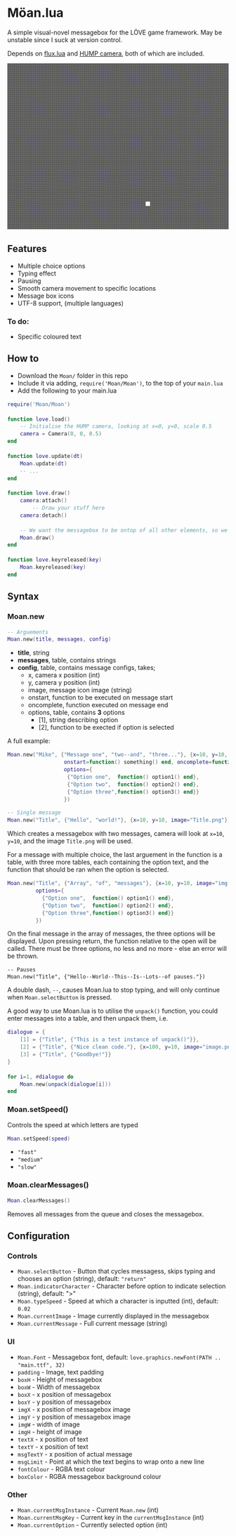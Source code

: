# Möan.lua

A simple visual-novel messagebox for the LÖVE game framework.
May be unstable since I suck at version control.

Depends on [flux.lua](https://github.com/rxi/flux) and [HUMP camera](https://github.com/vrld/hump), both of which are included.

![Preview of Moan.lua](preview.gif)

## Features

- Multiple choice options
- Typing effect
- Pausing
- Smooth camera movement to specific locations
- Message box icons
- UTF-8 support, (multiple languages)

### To do:

- Specific coloured text

## How to

* Download the `Moan/` folder in this repo
* Include it via adding, `require('Moan/Moan')`, to the top of your `main.lua`
* Add the following to your main.lua

```lua
require('Moan/Moan')

function love.load()
    -- Initialise the HUMP camera, looking at x=0, y=0, scale 0.5
    camera = Camera(0, 0, 0.5)
end

function love.update(dt)
    Moan.update(dt)
    -- ...
end

function love.draw()
    camera:attach()
        -- Draw your stuff here
    camera:detach()

    -- We want the messagebox to be ontop of all other elements, so we draw it last
    Moan.draw()
end

function love.keyreleased(key)
    Moan.keyreleased(key)
end
```

## Syntax

### Moan.new

```lua
-- Arguements
Moan.new(title, messages, config)
```
- **title**, string
- **messages**, table, contains strings
- **config**, table, contains message configs, takes;
  * x, camera x position (int)
  * y, camera y position (int)
  * image, message icon image (string)
  * onstart, function to be executed on message start
  * oncomplete, function executed on message end
  * options, table, contains **3** options
    - [1], string describing option
    - [2], function to be exected if option is selected

A full example:
```lua
Moan.new("Mike", {"Message one", "two--and", "three..."}, {x=10, y=10, image="Image.png",
                  onstart=function() something() end, oncomplete=function() something() end,
                  options={
                   {"Option one",  function() option1() end},
                   {"Option two",  function() option2() end},
                   {"Option three",function() option3() end}}
                  })
```

```lua
-- Single message
Moan.new("Title", {"Hello", "world!"}, {x=10, y=10, image="Title.png"})
```
Which creates a messagebox with two messages, camera will look at `x=10`, `y=10`, and the image `Title.png` will be used.

For a message with multiple choice, the last arguement in the function is a table, with three more tables, each containing the option text, and the function that should be ran when the option is selected.
```lua
Moan.new("Title", {"Array", "of", "messages"}, {x=10, y=10, image="img.png",
         options={
           {"Option one",  function() option1() end},
           {"Option two",  function() option2() end},
           {"Option three",function() option3() end}}
         })
```

On the final message in the array of messages, the three options will be displayed. Upon pressing return, the function relative to the open will be called.
There must be three options, no less and no more - else an error will be thrown.

```
-- Pauses
Moan.new("Title", {"Hello--World--This--Is--Lots--of pauses."})
```

A double dash, `--`, causes Moan.lua to stop typing, and will only continue when `Moan.selectButton` is pressed.

A good way to use Moan.lua is to utilise the `unpack()` function, you could enter messages into a table, and then unpack them, i.e.

```lua
dialogue = {
    [1] = {"Title", {"This is a test instance of unpack()"}},
    [2] = {"Title", {"Nice clean code."}, {x=100, y=10, image="image.png"}}
    [3] = {"Title", {"Goodbye!"}}
}

for i=1, #dialogue do
    Moan.new(unpack(dialogue[i]))
end
```

### Moan.setSpeed()

Controls the speed at which letters are typed

```lua
Moan.setSpeed(speed)
```

- `"fast"`
- `"medium"`
- `"slow"`

### Moan.clearMessages()

```lua
Moan.clearMessages()
```

Removes all messages from the queue and closes the messagebox.

## Configuration

### Controls
* `Moan.selectButton` - Button that cycles messagess, skips typing and chooses an option (string), default: `"return"`
* `Moan.indicatorCharacter` - Character before option to indicate selection (string), default: ">"
* `Moan.typeSpeed` - Speed at which a character is inputted (int), default: `0.02`
* `Moan.currentImage` - Image currently displayed in the messagebox
* `Moan.currentMessage` - Full current message (string)

### UI
* `Moan.Font` - Messagebox font, default: `love.graphics.newFont(PATH .. "main.ttf", 32)`
* `padding` - Image, text padding
* `boxH` - Height of messagebox
* `boxW` - Width of messagebox
* `boxX` - x position of messagebox
* `boxY` - y position of messagebox
* `imgX` - x position of messagebox image
* `imgY` - y position of messagebox image
* `imgW` - width of image
* `imgH` - height of image
* `textX` - x position of text
* `textY` - x position of text
* `msgTextY` - x position of actual message
* `msgLimit` - Point at which the text begins to wrap onto a new line
* `fontColour` - RGBA text colour
* `boxColor` - RGBA messagebox background colour

### Other
* `Moan.currentMsgInstance` - Current `Moan.new` (int)
* `Moan.currentMsgKey` - Current key in the `currentMsgInstance` (int)
* `Moan.currentOption` - Currently selected option (int)